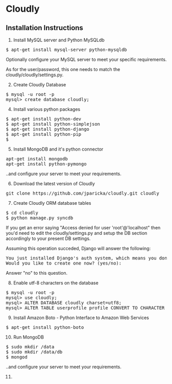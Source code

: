 Cloudly
=======

Installation Instructions
-------------------------

1) Install MySQL server and Python MySQLdb

<pre>
$ apt-get install mysql-server python-mysqldb
</pre>

Optionally configure your MySQL server to meet your specific requirements.

As for the user/password, this one needs to match the cloudly/cloudly/settings.py.

2) Create Cloudly Database

<pre>
$ mysql -u root -p
mysql> create database cloudly;
</pre>


4) Install various python packages

<pre>
$ apt-get install python-dev 
$ apt-get install python-simplejson 
$ apt-get install python-django
$ apt-get install python-pip
$ 
</pre>

5) Install MongoDB and it's python connector

<pre>
apt-get install mongodb
apt-get install python-pymongo
</pre>

..and configure your server to meet your requirements.

6) Download the latest version of Cloudly

<pre>
git clone https://github.com/jparicka/cloudly.git cloudly
</pre>

7) Create Cloudly ORM database tables

<pre>
$ cd cloudly
$ python manage.py syncdb
</pre>

If you get an error saying "Access denied for user 'root'@'localhost" then you'd need to edit the cloudly/settings.py and setup the DB section accordingly to your present DB settings.

Assuming this operation succeded, Django will answer the following:

<pre>
You just installed Django's auth system, which means you don't have any superusers defined.
Would you like to create one now? (yes/no): 
</pre>

Answer "no" to this question.


8) Enable utf-8 characters on the database

<pre>
$ mysql -u root -p
mysql> use cloudly;
mysql> ALTER DATABASE cloudly charset=utf8;
mysql> ALTER TABLE userprofile_profile CONVERT TO CHARACTER SET utf8 COLLATE utf8_general_ci;
</pre>

9) Install Amazon Boto - Python Interface to Amazon Web Services

<pre>
$ apt-get install python-boto
</pre>

10) Run MongoDB

<pre>
$ sudo mkdir /data
$ sudo mkdir /data/db
$ mongod
</pre>

..and configure your server to meet your requirements.

11) 
